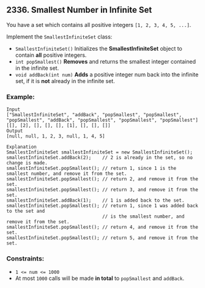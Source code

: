 ## 2336. Smallest Number in Infinite Set

You have a set which contains all positive integers ```[1, 2, 3, 4, 5, ...]```.

Implement the ```SmallestInfiniteSet``` class:

* ```SmallestInfiniteSet()``` Initializes the **SmallestInfiniteSet** object to contain **all** positive integers.
* ```int popSmallest()``` **Removes** and returns the smallest integer contained in the infinite set.
* ```void addBack(int num)``` **Adds** a positive integer num back into the infinite set, if it is **not** already in the infinite set.


### Example:
```
Input
["SmallestInfiniteSet", "addBack", "popSmallest", "popSmallest", "popSmallest", "addBack", "popSmallest", "popSmallest", "popSmallest"]
[[], [2], [], [], [], [1], [], [], []]
Output
[null, null, 1, 2, 3, null, 1, 4, 5]

Explanation
SmallestInfiniteSet smallestInfiniteSet = new SmallestInfiniteSet();
smallestInfiniteSet.addBack(2);    // 2 is already in the set, so no change is made.
smallestInfiniteSet.popSmallest(); // return 1, since 1 is the smallest number, and remove it from the set.
smallestInfiniteSet.popSmallest(); // return 2, and remove it from the set.
smallestInfiniteSet.popSmallest(); // return 3, and remove it from the set.
smallestInfiniteSet.addBack(1);    // 1 is added back to the set.
smallestInfiniteSet.popSmallest(); // return 1, since 1 was added back to the set and
                                   // is the smallest number, and remove it from the set.
smallestInfiniteSet.popSmallest(); // return 4, and remove it from the set.
smallestInfiniteSet.popSmallest(); // return 5, and remove it from the set.
```

### Constraints:

* ```1 <= num <= 1000```
* At most ```1000``` calls will be made **in total** to ```popSmallest``` and ```addBack```.